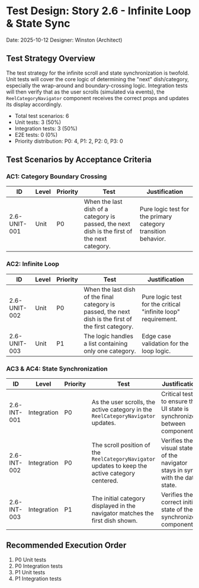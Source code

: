 # Test Design: Story 2.6 - Infinite Loop & State Sync

Date: 2025-10-12
Designer: Winston (Architect)

## Test Strategy Overview

The test strategy for the infinite scroll and state synchronization is twofold. Unit tests will cover the core logic of determining the "next" dish/category, especially the wrap-around and boundary-crossing logic. Integration tests will then verify that as the user scrolls (simulated via events), the `ReelCategoryNavigator` component receives the correct props and updates its display accordingly.

- Total test scenarios: 6
- Unit tests: 3 (50%)
- Integration tests: 3 (50%)
- E2E tests: 0 (0%)
- Priority distribution: P0: 4, P1: 2, P2: 0, P3: 0

## Test Scenarios by Acceptance Criteria

### AC1: Category Boundary Crossing

| ID           | Level | Priority | Test                                                                 | Justification                                                              |
| ------------ | ----- | -------- | -------------------------------------------------------------------- | -------------------------------------------------------------------------- |
| 2.6-UNIT-001 | Unit  | P0       | When the last dish of a category is passed, the next dish is the first of the next category. | Pure logic test for the primary category transition behavior.              |

### AC2: Infinite Loop

| ID           | Level | Priority | Test                                                                 | Justification                                                              |
| ------------ | ----- | -------- | -------------------------------------------------------------------- | -------------------------------------------------------------------------- |
| 2.6-UNIT-002 | Unit  | P0       | When the last dish of the final category is passed, the next dish is the first of the first category. | Pure logic test for the critical "infinite loop" requirement.              |
| 2.6-UNIT-003 | Unit  | P1       | The logic handles a list containing only one category.               | Edge case validation for the loop logic.                                   |

### AC3 & AC4: State Synchronization

| ID           | Level       | Priority | Test                                                                 | Justification                                                              |
| ------------ | ----------- | -------- | -------------------------------------------------------------------- | -------------------------------------------------------------------------- |
| 2.6-INT-001  | Integration | P0       | As the user scrolls, the active category in the `ReelCategoryNavigator` updates. | Critical test to ensure the UI state is synchronized between components.   |
| 2.6-INT-002  | Integration | P0       | The scroll position of the `ReelCategoryNavigator` updates to keep the active category centered. | Verifies the visual state of the navigator stays in sync with the data state. |
| 2.6-INT-003  | Integration | P1       | The initial category displayed in the navigator matches the first dish shown. | Verifies the correct initial state of the synchronized components.         |

## Recommended Execution Order

1.  P0 Unit tests
2.  P0 Integration tests
3.  P1 Unit tests
4.  P1 Integration tests
